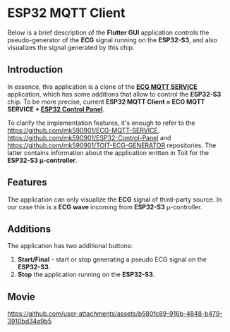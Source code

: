 # ESP32 MQTT Client

Below is a brief description of the __Flutter GUI__ application controls the pseudo-generator of the __ECG__ signal running on the __ESP32-S3__, and also visualizes the signal generated by this chip.

## Introduction

In essence, this application is a clone of the [__ECG MQTT SERVICE__](https://github.com/mk590901/ECG-MQTT-SERVICE) application, which has some additions that allow to control the __ESP32-S3__ chip. To be more precise, current __ESP32 MQTT Client ≈ ECG MQTT SERVICE + [ESP32 Control Panel](https://github.com/mk590901/ESP32-Control-Panel)__.

To clarify the implementation features, it's enough to refer to the https://github.com/mk590901/ECG-MQTT-SERVICE, https://github.com/mk590901/ESP32-Control-Panel and https://github.com/mk590901/TOIT-ECG-GENERATOR repositories. The latter contains information about the application written in Toit for the __ESP32-S3 μ-controller__.

## Features

The application can only visualize the __ECG__ signal of third-party source. In our case this is a __ECG wave__ incoming from __ESP32-S3__ μ-controller.

## Additions

The application has two additional buttons:

1) __Start/Final__ - start or stop generating a pseudo ECG signal on the __ESP32-S3__.
2) __Stop__ the application running on the __ESP32-S3__.

## Movie

https://github.com/user-attachments/assets/b580fc89-916b-4848-b479-3910bd34a9b5


